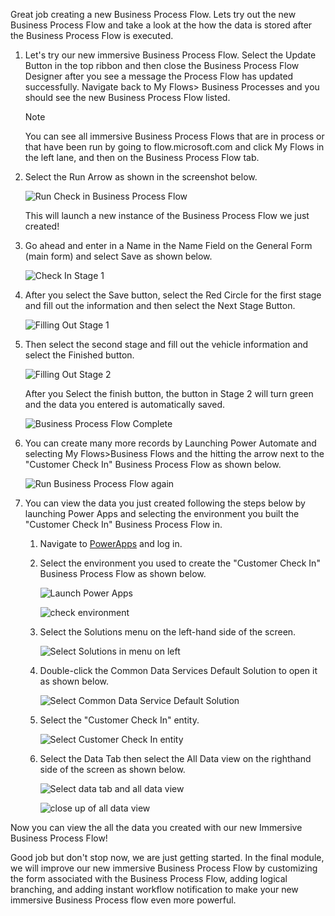 Great job creating a new Business Process Flow. Lets try out the new
Business Process Flow and take a look at the how the data is stored
after the Business Process Flow is executed.

1. Let's try our new immersive Business Process Flow. Select the
Update Button in the top ribbon and then close the Business Process Flow
Designer after you see a message the Process Flow has updated
successfully. Navigate back to My Flows> Business Processes and you
should see the new Business Process Flow listed.

	> [!NOTE]
	> You can see all immersive Business Process Flows that are in
	process or that have been run by going to flow.microsoft.com and click
	My Flows in the left lane, and then on the Business Process Flow tab.

1. Select the Run Arrow as shown in the screenshot below.

	![Run Check in Business Process Flow](../media/21-run-check-business-process-flow.png)
	
	This will launch a new instance of the Business Process Flow we just created!
	
1. Go ahead and enter in a Name in the Name Field on the General Form (main	form) and select Save as shown below.
	
	![Check In Stage 1](../media/22-check-stage-1.png)
	
1. After you select the Save button, select the Red Circle for the first stage and fill out the information and then select the Next Stage Button.
	
	![Filling Out Stage 1](../media/23-filling-out-stage-1.png)
	
1. Then select the second stage and fill out the vehicle information and select the Finished button.
	
	![Filling Out Stage 2](../media/24-filling-out-stage-2.png)
	
	After you Select the finish button, the button in Stage 2 will turn	green and the data you entered is automatically saved.
	
	![Business Process Flow	Complete](../media/25-business-process-flow-complete.png)
	
1. You can create many more records by Launching Power Automate and	selecting My Flows>Business Flows and the hitting the arrow next to the "Customer Check In" Business Process Flow as shown below.
	
	![Run Business Process Flow	again](../media/26-run-business-process-flow-again.png)

1. You can view the data you just created following the steps below by
launching Power Apps and selecting the environment you built the
"Customer Check In" Business Process Flow in.

	1. Navigate to [PowerApps](https://Make.powerapps.com/?azure-portal=true) and log in.

	1. Select the environment you used to create the "Customer Check In" Business Process Flow as shown below.

		![Launch Power Apps](../media/27-launch-power-apps.png)
		
		![check environment](../media/28-check-environment.png)

	1. Select the Solutions menu on the left-hand side of the screen.

		![Select Solutions in menu on left](../media/29-select-solutions-menu.png)

	1. Double-click the Common Data Services Default Solution to open it as shown below.

		![Select Common Data Service Default Solution](../media/30-select-cds-default-solution.png)

	1. Select the "Customer Check In" entity.

		![Select Customer Check In entity](../media/31-select-check-entity.png)

	1. Select the Data Tab then select the All Data view on the righthand side of the screen as shown below.

		![Select data tab and all data view](../media/32-select-data-tab-all-data-view.png)
		
		![close up of all data view](../media/33-close-up-all-data-view.png)

Now you can view the all the data you created with our new Immersive Business Process Flow!

Good job but don't stop now, we are just getting started. In the final
module, we will improve our new immersive Business Process Flow by
customizing the form associated with the Business Process Flow, adding
logical branching, and adding instant workflow notification to make your
new immersive Business Process flow even more powerful.
